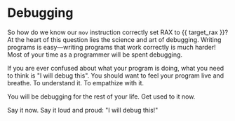 # Debugging

So how do we know our `mov` instruction correctly set RAX to {{ target_rax }}? At the heart of this question lies the science and art of debugging. Writing programs is easy—writing programs that work correctly is much harder! Most of your time as a programmer will be spent debugging.

If you are ever confused about what your program is doing, what you need to think is "I will debug this". You should want to feel your program live and breathe. To understand it. To empathize with it.

You will be debugging for the rest of your life. Get used to it now.

Say it now. Say it loud and proud: "I will debug this!"

